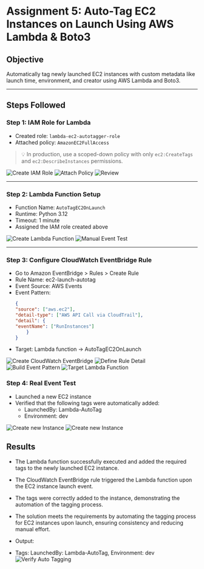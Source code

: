 # Assignment 5: Auto-Tag EC2 Instances on Launch Using AWS Lambda & Boto3

## Objective
Automatically tag newly launched EC2 instances with custom metadata like launch time, environment, and creator using AWS Lambda and Boto3.

---

## Steps Followed

### Step 1: IAM Role for Lambda
- Created role: `lambda-ec2-autotagger-role`
- Attached policy: `AmazonEC2FullAccess`

> 💡 In production, use a scoped-down policy with only `ec2:CreateTags` and `ec2:DescribeInstances` permissions.

![Create IAM Role](screenshots/5.1.png)
![Attach Policy](screenshots/5.2.png)
![Review](screenshots/5.3.png)

---

### Step 2: Lambda Function Setup
- Function Name: `AutoTagEC2OnLaunch`
- Runtime: Python 3.12
- Timeout: 1 minute
- Assigned the IAM role created above

![Create Lambda Function](screenshots/5.4.png)
![Manual Event Test](screenshots/5.5.png)

---

### Step 3: Configure CloudWatch EventBridge Rule
- Go to Amazon EventBridge > Rules > Create Rule
- Rule Name: ec2-launch-autotag
- Event Source: AWS Events
- Event Pattern:
    ```json
    {
  "source": ["aws.ec2"],
  "detail-type": ["AWS API Call via CloudTrail"],
  "detail": {
    "eventName": ["RunInstances"]
        }
    }
- Target: Lambda function → AutoTagEC2OnLaunch

![Create CloudWatch EventBridge](screenshots/5.6.png)
![Define Rule Detail](screenshots/5.7.png)
![Build Event Pattern](screenshots/5.8.png)
![Target Lambda Function](screenshots/5.9.png)

### Step 4: Real Event Test
- Launched a new EC2 instance
- Verified that the following tags were automatically added:
    - LaunchedBy: Lambda-AutoTag
    - Environment: dev

![Create new Instance](screenshots/5.10.png)
![Create new Instance](screenshots/5.11.png)

## Results
- The Lambda function successfully executed and added the required tags to the newly launched EC2 instance.
- The CloudWatch EventBridge rule triggered the Lambda function upon the EC2 instance launch event.
- The tags were correctly added to the instance, demonstrating the automation of the tagging process.
- The solution meets the requirements by automating the tagging process for EC2 instances upon launch, ensuring consistency and reducing manual effort.

- Output:
- Tags: LaunchedBy: Lambda-AutoTag, Environment: dev
![Verify Auto Tagging](screenshots/5.12.png)
